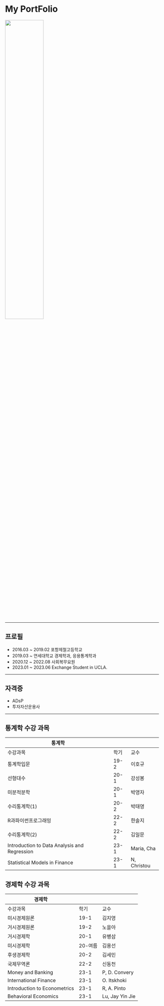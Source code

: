 # My PortFolio

<img src="https://user-images.githubusercontent.com/123232681/215372135-8bb0bdc4-b332-403c-a63f-ee477a556daf.png" width="50%" height="50%">

---

## 프로필

* 2016.03 ~ 2019.02 포항제철고등학교  
* 2019.03 ~ 연세대학교 경제학과, 응용통계학과  
* 2020.12 ~ 2022.08 사회복무요원  
* 2023.01 ~ 2023.06 Exchange Student in UCLA.

---

## 자격증

* ADsP
* 투자자산운용사

---

## 통계학 수강 과목

| 통계학   |         |     |
| ------- | ------- | --- |
| 수강과목 | 학기 | 교수 |
| 통계학입문 | 19-2 | 이호규 | 
| 선형대수 | 20-1 | 강성봉 | 
| 미분적분학 | 20-1 | 박영자 | 
| 수리통계학(1) | 20-2 | 박태영 |
| R과파이썬프로그래밍 | 22-2 | 한솔지 |
| 수리통계학(2) | 22-2 | 김일문 |
| Introduction to Data Analysis and Regression | 23-1 | Maria, Cha |
| Statistical Models in Finance | 23-1 | N, Christou |

## 경제학 수강 과목

| 경제학   |     |     |
| ------ | --- | --- |
| 수강과목 | 학기 | 교수 |
| 미시경제원론 | 19-1 | 김지영 |
| 거시경제원론 | 19-2 | 노을아 |
| 거시경제학 | 20-1 | 유병삼 |
| 미시경제학 | 20-여름 | 김용선 |
| 후생경제학 | 20-2 | 김세민 |
| 국제무역론 | 22-2 | 신동천 |
| Money and Banking | 23-1 | P, D. Convery |
| International Finance | 23-1 | O. Itskhoki |
| Introduction to Econometrics | 23-1 | R, A. Pinto |
| Behavioral Economics | 23-1 | Lu, Jay Yin Jie |





